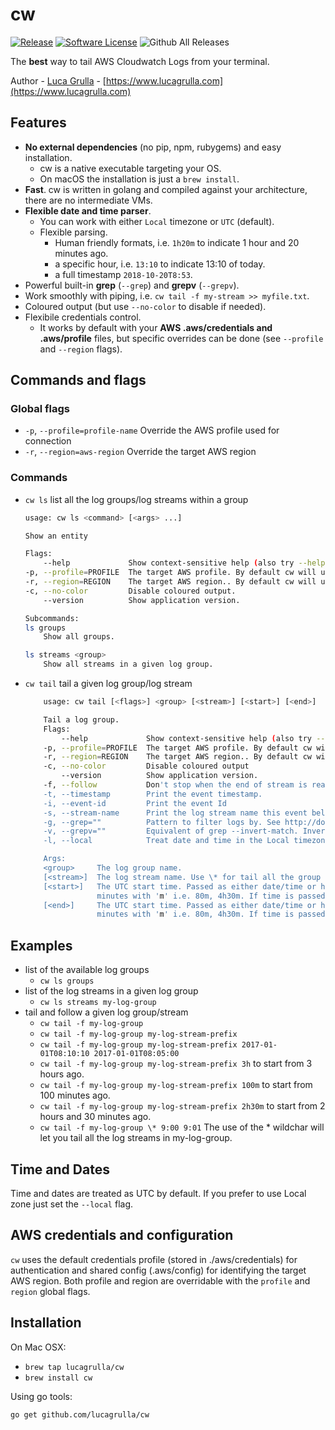# cw

[![Release](https://img.shields.io/github/release/lucagrulla/cw.svg?style=flat-square)](https://github.com/lucagrulla/cw/releases/latest)
[![Software License](https://img.shields.io/badge/license-apache2-brightgreen.svg?style=flat-square)](LICENSE.md)
![Github All Releases](https://img.shields.io/github/downloads/lucagrulla/cw/total.svg)

The **best** way to tail AWS Cloudwatch Logs from your terminal.

Author - [Luca Grulla](https://www.lucagrulla.com)  - [https://www.lucagrulla.com](https://www.lucagrulla.com)

## Features

* **No external dependencies** (no pip, npm, rubygems) and easy installation.
  * cw is a native executable targeting your OS.
  * On macOS the installation is just a `brew install`.
* **Fast**. cw is written in golang and compiled against your architecture, there are  no intermediate VMs.
* **Flexible date and time parser**.
  * You can work with either `Local` timezone or `UTC` (default).
  * Flexible parsing.
    * Human friendly formats, i.e. `1h20m`  to indicate 1 hour and 20 minutes ago.
    * a specific hour, i.e. `13:10` to indicate 13:10 of today.
    * a full timestamp `2018-10-20T8:53`.
* Powerful built-in **grep** (`--grep`) and **grepv** (`--grepv`).
* Work smoothly with piping, i.e. `cw tail -f my-stream >> myfile.txt`.
* Coloured output (but use `--no-color` to disable if needed).
* Flexibile credentials control.
  * It works by default with your **AWS .aws/credentials and .aws/profile** files, but specific overrides can be done (see `--profile` and `--region` flags).

## Commands and flags

### Global flags

* `-p`, `--profile=profile-name` Override the AWS profile used for connection
* `-r`, `--region=aws-region` Override the target AWS region

### Commands

* `cw ls` list all the log groups/log streams within a group
    ```bash
    usage: cw ls <command> [<args> ...]

    Show an entity

    Flags:
        --help             Show context-sensitive help (also try --help-long and --help-man).
    -p, --profile=PROFILE  The target AWS profile. By default cw will use the default profile defined in the .aws/credentials file.
    -r, --region=REGION    The target AWS region.. By default cw will use the default region defined in the .aws/credentials file.
    -c, --no-color         Disable coloured output.
        --version          Show application version.

    Subcommands:
    ls groups
        Show all groups.

    ls streams <group>
        Show all streams in a given log group.
    ```
* `cw tail` tail a given log group/log stream
    ```bash
        usage: cw tail [<flags>] <group> [<stream>] [<start>] [<end>]

        Tail a log group.
        Flags:
            --help             Show context-sensitive help (also try --help-long and --help-man).
        -p, --profile=PROFILE  The target AWS profile. By default cw will use the default profile defined in the .aws/credentials file.
        -r, --region=REGION    The target AWS region.. By default cw will use the default region defined in the .aws/credentials file.
        -c, --no-color         Disable coloured output
            --version          Show application version.
        -f, --follow           Don't stop when the end of stream is reached, but rather wait for additional data to be appended.
        -t, --timestamp        Print the event timestamp.
        -i, --event-id         Print the event Id
        -s, --stream-name      Print the log stream name this event belongs to.
        -g, --grep=""          Pattern to filter logs by. See http://docs.aws.amazon.com/AmazonCloudWatch/latest/logs/FilterAndPatternSyntax.html for syntax.
        -v, --grepv=""         Equivalent of grep --invert-match. Invert match pattern to filter logs by.
        -l, --local            Treat date and time in the Local timezone.

        Args:
        <group>     The log group name.
        [<stream>]  The log stream name. Use \* for tail all the group streams.
        [<start>]   The UTC start time. Passed as either date/time or human-friendly format. The human-friendly format accepts the number of hours and minutes prior to the present. Denote hours with 'h' and
                    minutes with 'm' i.e. 80m, 4h30m. If time is passed (format: hh[:mm]) it is expanded to today at the given time. Full available date/time format: 2017-02-27[T09:00[:00]].
        [<end>]     The UTC start time. Passed as either date/time or human-friendly format. The human-friendly format accepts the number of hours and minutes prior to the present. Denote hours with 'h' and
                    minutes with 'm' i.e. 80m, 4h30m. If time is passed (format: hh[:mm]) it is expanded to today at the given time. Full available date/time format: 2017-02-27[T09:00[:00]]
    ```

## Examples

* list of the available log groups
  * `cw ls groups`
* list of the log streams in a given log group
  * `cw ls streams my-log-group`
* tail and follow a given log group/stream
  * `cw tail -f my-log-group`
  * `cw tail -f my-log-group my-log-stream-prefix`
  * `cw tail -f my-log-group my-log-stream-prefix 2017-01-01T08:10:10 2017-01-01T08:05:00`  
  * `cw tail -f my-log-group my-log-stream-prefix 3h` to start from 3 hours ago.
  * `cw tail -f my-log-group my-log-stream-prefix 100m`  to start from 100 minutes ago.
  * `cw tail -f my-log-group my-log-stream-prefix 2h30m`  to start from 2 hours and 30 minutes ago.
  * `cw tail -f my-log-group \* 9:00 9:01` The use of the \* wildchar will let you tail all the log streams in my-log-group.

## Time and Dates

Time and dates are treated as UTC by default.
If you prefer to use Local zone just set the ```--local``` flag.

## AWS credentials and configuration

`cw` uses the default credentials profile (stored in ./aws/credentials) for authentication and shared config (.aws/config) for identifying the target AWS region. Both profile and region are overridable with the  `profile` and `region` global flags.

## Installation

On Mac OSX:

* `brew tap lucagrulla/cw`
* `brew install cw`

Using go tools:

`go get github.com/lucagrulla/cw`
